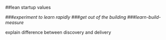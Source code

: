 <!-- .slide: data-background="resources/footer.svg" data-background-size="contain" data-background-position="bottom"  -->

##lean startup values 

###_experiment to learn rapidly_ <!-- .element: class="fragment"; style="color:maroon" -->
###_get out of the building_ <!-- .element: class="fragment"; style="color:maroon" -->
###_learn-build-measure_ <!-- .element: class="fragment"; style="color:maroon" -->


<aside class="notes">
  <p>
     explain difference between discovery and delivery
  </p>
</aside>
